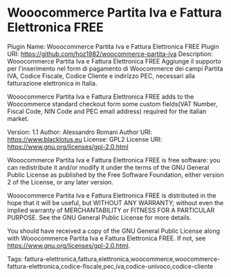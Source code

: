 # Wooocommerce Partita Iva e Fattura Elettronica FREE

Plugin Name: Wooocommerce Partita Iva e Fattura Elettronica FREE
Plugin URI:  https://github.com/hoz1982/woocommerce-partita-iva
Description: Wooocommerce Partita Iva e Fattura Elettronica FREE Aggiunge il supporto per l'inserimento nel form di pagamento di Woocommerce dei campi Partita IVA, Codice Fiscale, Codice Cliente e indirizzo PEC, necessari alla fatturazione elettronica in Italia.

Wooocommerce Partita Iva e Fattura Elettronica FREE adds to the Woocommerce standard checkout form some custom fields(VAT Number, Fiscal Code, NIN Code and PEC email address) required for the italian market.

Version:     1.1
Author:      Alessandro Romani
Author URI:  https://www.blacklotus.eu
License: GPL2
License URI: https://www.gnu.org/licenses/gpl-2.0.html


Wooocommerce Partita Iva e Fattura Elettronica FREE is free software: you can redistribute it and/or modify it under the terms of the GNU General Public License as published by the Free Software Foundation, either version 2 of the License, or any later version.

Wooocommerce Partita Iva e Fattura Elettronica FREE is distributed in the hope that it will be useful, but WITHOUT ANY WARRANTY; without even the implied warranty of MERCHANTABILITY or FITNESS FOR A PARTICULAR PURPOSE. See the GNU General Public License for more details.

You should have received a copy of the GNU General Public License along with Wooocommerce Partita Iva e Fattura Elettronica FREE. If not, see https://www.gnu.org/licenses/gpl-2.0.html.

Tags: fattura-elettronica,fattura,elettronica,woocommerce,woocommerce-fattura-elettronica,codice-fiscale,pec,iva,codice-univoco,codice-cliente
